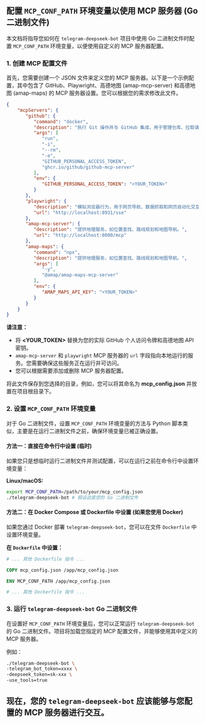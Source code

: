 ## 配置 `MCP_CONF_PATH` 环境变量以使用 MCP 服务器 (Go 二进制文件)

本文档将指导您如何在 `telegram-deepseek-bot` 项目中使用 Go 二进制文件时配置 `MCP_CONF_PATH` 环境变量，以便使用自定义的 MCP 服务器配置。

### 1. 创建 MCP 配置文件

首先，您需要创建一个 JSON 文件来定义您的 MCP 服务器。以下是一个示例配置，其中包含了 GitHub、Playwright、高德地图 (amap-mcp-server) 和高德地图 (amap-maps) 的 MCP 服务器设置。您可以根据您的需求修改此文件。

```json
{
    "mcpServers": {
       "github": {
          "command": "docker",
          "description": "执行 Git 操作并与 GitHub 集成，用于管理仓库、拉取请求、问题和工作流。",
          "args": [
             "run",
             "-i",
             "--rm",
             "-e",
             "GITHUB_PERSONAL_ACCESS_TOKEN",
             "ghcr.io/github/github-mcp-server"
          ],
          "env": {
             "GITHUB_PERSONAL_ACCESS_TOKEN": "<YOUR_TOKEN>"
          }
       },
       "playwright": {
          "description": "模拟浏览器行为，用于网页导航、数据抓取和网页自动化交互等任务。",
          "url": "http://localhost:8931/sse"
       },
       "amap-mcp-server": {
          "description": "提供地理服务，如位置查找、路线规划和地图导航。",
          "url": "http://localhost:8000/mcp"
       },
       "amap-maps": {
          "command": "npx",
          "description": "提供地理服务，如位置查找、路线规划和地图导航。",
          "args": [
             "-y",
             "@amap/amap-maps-mcp-server"
          ],
          "env": {
             "AMAP_MAPS_API_KEY": "<YOUR_TOKEN>"
          }
       }
    }
}
```

**请注意：**

* 将 **<YOUR\_TOKEN>** 替换为您的实际 GitHub 个人访问令牌和高德地图 API 密钥。
* `amap-mcp-server` 和 `playwright` MCP 服务器的 `url` 字段指向本地运行的服务。您需要确保这些服务正在运行并可访问。
* 您可以根据需要添加或删除 MCP 服务器配置。

将此文件保存到您选择的目录，例如，您可以将其命名为 **mcp\_config.json** 并放置在项目根目录下。

### 2. 设置 `MCP_CONF_PATH` 环境变量

对于 Go 二进制文件，设置 `MCP_CONF_PATH` 环境变量的方法与 Python 脚本类似，主要是在运行二进制文件之前，确保环境变量已被正确设置。

#### 方法一：直接在命令行中设置 (临时)

如果您只是想临时运行二进制文件并测试配置，可以在运行之前在命令行中设置环境变量：

**Linux/macOS:**

```bash
export MCP_CONF_PATH=/path/to/your/mcp_config.json
./telegram-deepseek-bot # 假设这是您的 Go 二进制文件
```

#### 方法二：在 Docker Compose 或 Dockerfile 中设置 (如果您使用 Docker)

如果您通过 Docker 部署 `telegram-deepseek-bot`，您可以在文件 `Dockerfile` 中设置环境变量。


**在 `Dockerfile` 中设置：**

```dockerfile
# ... 其他 Dockerfile 指令 ...

COPY mcp_config.json /app/mcp_config.json

ENV MCP_CONF_PATH /app/mcp_config.json

# ... 其他 Dockerfile 指令 ...
```

### 3. 运行 `telegram-deepseek-bot` Go 二进制文件

在设置好 `MCP_CONF_PATH` 环境变量后，您可以正常运行 `telegram-deepseek-bot` 的 Go 二进制文件。项目将加载您指定的 MCP 配置文件，并能够使用其中定义的 MCP 服务器。

例如：

```bash
./telegram-deepseek-bot \
-telegram_bot_token=xxxx \
-deepseek_token=sk-xxx \
-use_tools=true
```

现在，您的 `telegram-deepseek-bot` 应该能够与您配置的 MCP 服务器进行交互。
---
